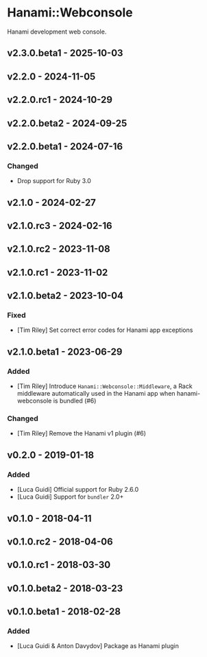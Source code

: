 # Hanami::Webconsole

Hanami development web console.

## v2.3.0.beta1 - 2025-10-03

## v2.2.0 - 2024-11-05

## v2.2.0.rc1 - 2024-10-29

## v2.2.0.beta2 - 2024-09-25

## v2.2.0.beta1 - 2024-07-16

### Changed

- Drop support for Ruby 3.0

## v2.1.0 - 2024-02-27

## v2.1.0.rc3 - 2024-02-16

## v2.1.0.rc2 - 2023-11-08

## v2.1.0.rc1 - 2023-11-02

## v2.1.0.beta2 - 2023-10-04

### Fixed

- [Tim Riley] Set correct error codes for Hanami app exceptions

## v2.1.0.beta1 - 2023-06-29

### Added

- [Tim Riley] Introduce `Hanami::Webconsole::Middleware`, a Rack middleware automatically used in
  the Hanami app when hanami-webconsole is bundled (#6)

### Changed

- [Tim Riley] Remove the Hanami v1 plugin (#6)

## v0.2.0 - 2019-01-18

### Added

- [Luca Guidi] Official support for Ruby 2.6.0
- [Luca Guidi] Support for `bundler` 2.0+

## v0.1.0 - 2018-04-11

## v0.1.0.rc2 - 2018-04-06

## v0.1.0.rc1 - 2018-03-30

## v0.1.0.beta2 - 2018-03-23

## v0.1.0.beta1 - 2018-02-28

### Added

- [Luca Guidi & Anton Davydov] Package as Hanami plugin
